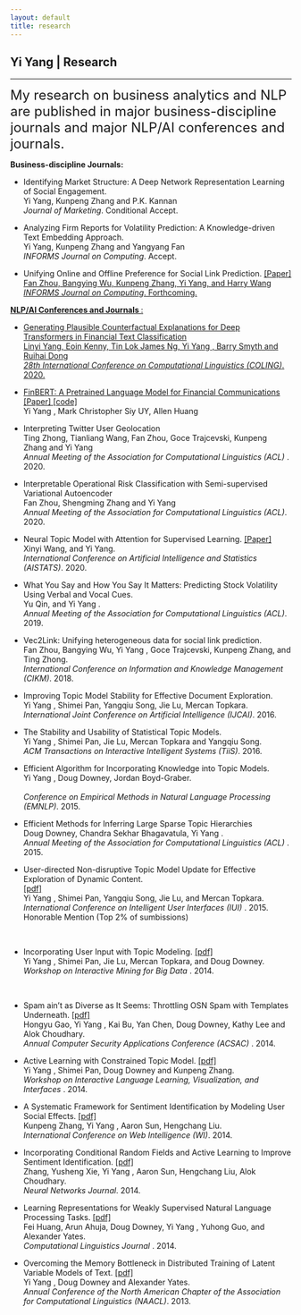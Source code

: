 ```yaml
---
layout: default
title: research
---
```


## Yi Yang | Research

* * * 

<span style="font-size:24px;"> My research on business analytics and NLP are published in major business-discipline journals and major NLP/AI conferences and journals.</span>

<b>Business-discipline Journals: </b>  <br>
+ Identifying Market Structure: A Deep Network Representation Learning of Social Engagement. <br>
Yi Yang, Kunpeng Zhang and P.K. Kannan <br>
<i> Journal of Marketing</i>. Conditional Accept.<br>

+ Analyzing Firm Reports for Volatility Prediction: A Knowledge-driven Text Embedding Approach. <br>
Yi Yang, Kunpeng Zhang and Yangyang Fan<br> 
<i> INFORMS Journal on Computing</i>. Accept.<br>

+ Unifying Online and Offline Preference for Social Link Prediction. <a href="https://pubsonline.informs.org/doi/10.1287/ijoc.2020.0989">[Paper]  <br>
Fan Zhou, Bangying Wu, Kunpeng Zhang, Yi Yang, and Harry Wang <br> 
<i>INFORMS Journal on Computing</i>. Forthcoming.<br>

<b>NLP/AI Conferences and Journals </b>:  

+ Generating Plausible Counterfactual Explanations for Deep Transformers in Financial Text Classification <br>
Linyi Yang, Eoin Kenny, Tin Lok James Ng,  Yi Yang , Barry Smyth and Ruihai Dong <br>
<i>28th International Conference on Computational Linguistics (COLING)</i>. 2020. <br>

+   FinBERT: A Pretrained Language Model for Financial Communications   <a href="https://arxiv.org/abs/2006.08097">[Paper] </a><a href="https://github.com/yya518/FinBERT"> [code]</a>  <br>
 Yi Yang , Mark Christopher Siy UY, Allen Huang <br>

+   Interpreting Twitter User Geolocation   <br>
Ting Zhong, Tianliang Wang, Fan Zhou, Goce Trajcevski, Kunpeng Zhang and  Yi Yang  <br>
<i>Annual Meeting of the Association for Computational Linguistics (ACL) </i>. 2020.<br>

+   Interpretable Operational Risk Classification with Semi-supervised Variational Autoencoder   <br>
Fan Zhou, Shengming Zhang and   Yi Yang   <br>
<i> Annual Meeting of the Association for Computational Linguistics (ACL)</i>. 2020.<br>

+  Neural Topic Model with Attention for Supervised Learning.  <a href="http://proceedings.mlr.press/v108/wang20c.html">[Paper] </a><br>
Xinyi Wang, and  Yi Yang.  <br>
<i> International Conference on Artificial Intelligence and Statistics (AISTATS)</i>. 2020.<br>

+  What You Say and How You Say It Matters: Predicting Stock Volatility Using Verbal and Vocal Cues.  <br>
Yu Qin, and  Yi Yang .  <br>
<i> Annual Meeting of the Association for Computational Linguistics (ACL)</i>. 2019.<br>

+  Vec2Link: Unifying heterogeneous data for social link prediction.  <br>
Fan Zhou, Bangying Wu,  Yi Yang , Goce Trajcevski, Kunpeng Zhang, and Ting Zhong. <br>
<i>International Conference on Information and Knowledge Management (CIKM)</i>. 2018.<br>

+  Improving Topic Model Stability for Effective Document Exploration. <br>
 Yi Yang , Shimei Pan, Yangqiu Song, Jie Lu, Mercan Topkara.  <br>
<i>International Joint Conference on Artificial Intelligence (IJCAI)</i>. 2016.<br>

+  The Stability and Usability of Statistical Topic Models. <br>
 Yi Yang , Shimei Pan, Jie Lu, Mercan Topkara and Yangqiu Song.  <br>
<i> ACM Transactions on Interactive Intelligent Systems (TiiS)</i>. 2016.<br>

+  Efficient Algorithm for Incorporating Knowledge into Topic Models.  <br>
 Yi Yang , Doug Downey, Jordan Boyd-Graber. <br>	
<i> Conference on Empirical Methods in Natural Language Processing (EMNLP)</i>. 2015. <br>
	

+   Efficient Methods for Inferring Large Sparse Topic Hierarchies  <br>
Doug Downey, Chandra Sekhar Bhagavatula,  Yi Yang . <br>
<i> Annual Meeting of the Association for Computational Linguistics (ACL) </i>. 2015. <br>

+  User-directed Non-disruptive Topic Model Update for Effective Exploration of Dynamic Content.   
    <a href="http://www.cs.northwestern.edu/~yya518/paper/IUI_15.pdf">[pdf]</a><br>
     Yi Yang , Shimei Pan, Yangqiu Song, Jie Lu, and Mercan Topkara.<br>
    <i>International Conference on Intelligent User Interfaces (IUI) </i>. 2015. <br>
    <span class="award">Honorable Mention (Top 2% of sumbissions)</span>
<br>

+  Incorporating User Input with Topic Modeling.  <a href="http://www.cs.northwestern.edu/~yya518/paper/imbig15.pdf">[pdf]</a><br>
	 Yi Yang , Shimei Pan, Jie Lu, Mercan Topkara, and Doug Downey. <br>
	<i>Workshop on Interactive Mining for Big Data  </i>. 2014. 
<br>

+  Spam ain’t as Diverse as It Seems: Throttling OSN Spam with Templates Underneath. <a href="http://www.cs.northwestern.edu/~yya518/paper/Tangram.pdf"> [pdf]</a> <br>
Hongyu Gao,  Yi Yang , Kai Bu, Yan Chen, Doug Downey, Kathy Lee and Alok Choudhary. <br>
<i> Annual Computer Security Applications Conference (ACSAC) </i>. 2014. <br>

+  Active Learning with Constrained Topic Model. <a href="http://nlp.stanford.edu/events/illvi2014/papers/yang-illvi2014.pdf"> [pdf]</a> <br>
 Yi Yang , Shimei Pan, Doug Downey and Kunpeng Zhang. <br>
<i>Workshop on Interactive Language Learning, Visualization, and Interfaces </i>. 2014.<br>

+  A Systematic Framework for Sentiment Identification by Modeling User Social Effects. 
	<a href="http://kzhang6.people.uic.edu/paper/WIC2014.pdf"> [pdf]</a> <br>
Kunpeng Zhang,   Yi Yang , Aaron Sun, Hengchang Liu. <br>
<i> International Conference on Web Intelligence (WI)</i>. 2014.<br>

+  Incorporating Conditional Random Fields and Active Learning to Improve Sentiment Identification. 
<a href="http://www.sciencedirect.com/science/article/pii/S0893608014000896"> [pdf]</a> <br>
Zhang, Yusheng Xie,  Yi Yang , Aaron Sun, Hengchang Liu, Alok Choudhary. <br>
<i>Neural Networks Journal</i>. 2014.<br>

+  Learning Representations for Weakly Supervised Natural Language Processing Tasks. 
	<a href="http://www.mitpressjournals.org/doi/pdf/10.1162/COLI_a_00167"> [pdf]</a><br>
Fei Huang, Arun Ahuja, Doug Downey,  Yi Yang , Yuhong Guo, and Alexander Yates. <br>
<i>Computational Linguistics Journal </i>.  2014.<br>

+  Overcoming the Memory Bottleneck in Distributed Training of Latent Variable Models of Text. 
	<a href="http://www.cs.northwestern.edu/~ddowney/publications/yiyang_naaclhlt13.pdf"> [pdf]</a> <br>
	 Yi Yang , Doug Downey and Alexander Yates. <br>
<i>Annual Conference of the North American Chapter of the Association for Computational Linguistics (NAACL)</i>. 2013.
